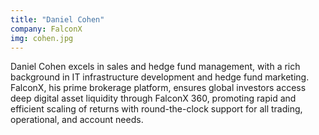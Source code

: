 ```yaml
---
title: "Daniel Cohen"
company: FalconX
img: cohen.jpg
---
```


Daniel Cohen excels in sales and hedge fund management, with a rich background in IT infrastructure development and hedge fund marketing. FalconX, his prime brokerage platform, ensures global investors access deep digital asset liquidity through FalconX 360, promoting rapid and efficient scaling of returns with round-the-clock support for all trading, operational, and account needs.
